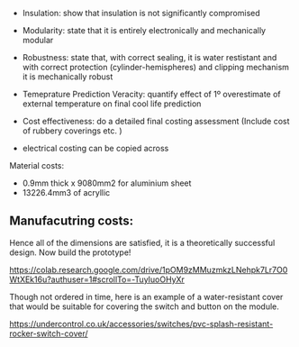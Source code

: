 - Insulation: show that insulation is not significantly compromised




- Modularity: state that it is entirely electronically and mechanically modular



- Robustness: state that, with correct sealing, it is water restistant and with correct protection (cylinder-hemispheres) and clipping mechanism it is mechanically robust



- Temeprature Prediction Veracity: quantify effect of 1º overestimate of external temperature on final cool life prediction



- Cost effectiveness: do a detailed final costing assessment
  (Include cost of rubbery coverings etc. )


- electrical costing can be copied across

Material costs:
- 0.9mm thick x 9080mm2 for aluminium sheet
- 13226.4mm3 of acryllic


Manufacutring costs:
- 




  Hence all of the dimensions are satisfied, it is a theoretically successful design. Now build the prototype!




  https://colab.research.google.com/drive/1pOM9zMMuzmkzLNehpk7Lr7O0WtXEk16u?authuser=1#scrollTo=-TuyIuoOHyXr

Though not ordered in time, here is an example of a water-resistant cover that would be suitable for covering the switch and button on the module. 

https://undercontrol.co.uk/accessories/switches/pvc-splash-resistant-rocker-switch-cover/
